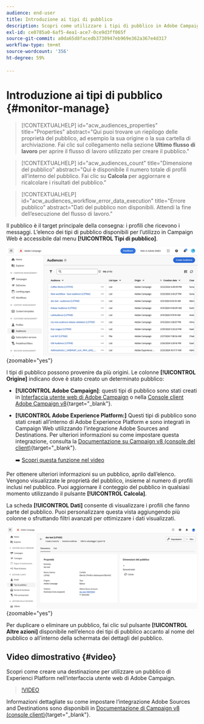 ```yaml
---
audience: end-user
title: Introduzione ai tipi di pubblico
description: Scopri come utilizzare i tipi di pubblico in Adobe Campaign Web
exl-id: ce0785a0-6af5-4ea1-ace7-0ce9d3ff065f
source-git-commit: a0da65d8facedb3730947eb969e362a367e4d317
workflow-type: tm+mt
source-wordcount: '356'
ht-degree: 59%

---
```


# Introduzione ai tipi di pubblico {#monitor-manage}

>[!CONTEXTUALHELP]
>id="acw_audiences_properties"
>title="Properties"
>abstract="Qui puoi trovare un riepilogo delle proprietà del pubblico, ad esempio la sua origine o la sua cartella di archiviazione. Fai clic sul collegamento nella sezione **Ultimo flusso di lavoro** per aprire il flusso di lavoro utilizzato per creare il pubblico."

>[!CONTEXTUALHELP]
>id="acw_audiences_count"
>title="Dimensione del pubblico"
>abstract="Qui è disponibile il numero totale di profili all’interno del pubblico. Fai clic su **Calcola** per aggiornare e ricalcolare i risultati del pubblico."

>[!CONTEXTUALHELP]
>id="acw_audiences_workflow_error_data_execution"
>title="Errore pubblico"
>abstract="Dati del pubblico non disponibili. Attendi la fine dell’esecuzione del flusso di lavoro."

Il pubblico è il target principale della consegna: i profili che ricevono i messaggi. L’elenco dei tipi di pubblico disponibili per l’utilizzo in Campaign Web è accessibile dal menu **[!UICONTROL Tipi di pubblico]**.

![](assets/audiences-list.png){zoomable=&quot;yes&quot;}

I tipi di pubblico possono provenire da più origini. Le colonne **[!UICONTROL Origine]** indicano dove è stato creato un determinato pubblico:

* **[!UICONTROL Adobe Campaign]**: questi tipi di pubblico sono stati creati in [Interfaccia utente web di Adobe Campaign](create-audience.md) o nella [Console client Adobe Campaign v8](https://experienceleague.adobe.com/docs/campaign/campaign-v8/audience/create-audiences/create-audiences.html?lang=it){target="_blank"}.

* **[!UICONTROL Adobe Experience Platform:]** Questi tipi di pubblico sono stati creati all’interno di Adobe Experience Platform e sono integrati in Campaign Web utilizzando l’integrazione Adobe Sources and Destinations. Per ulteriori informazioni su come impostare questa integrazione, consulta la [Documentazione su Campaign v8 (console del client)](https://experienceleague.adobe.com/docs/campaign/campaign-v8/connect/ac-aep/ac-aep.html?lang=it){target="_blank"}.

  ➡️ [Scopri questa funzione nel video](#video)

Per ottenere ulteriori informazioni su un pubblico, aprilo dall’elenco. Vengono visualizzate le proprietà del pubblico, insieme al numero di profili inclusi nel pubblico. Puoi aggiornare il conteggio del pubblico in qualsiasi momento utilizzando il pulsante **[!UICONTROL Calcola]**.

La scheda **[!UICONTROL Dati]** consente di visualizzare i profili che fanno parte del pubblico. Puoi personalizzare questa vista aggiungendo più colonne o sfruttando filtri avanzati per ottimizzare i dati visualizzati.

![](assets/audiences-details.png){zoomable=&quot;yes&quot;}

Per duplicare o eliminare un pubblico, fai clic sul pulsante **[!UICONTROL Altre azioni]** disponibile nell’elenco dei tipi di pubblico accanto al nome del pubblico o all’interno della schermata dei dettagli del pubblico.

## Video dimostrativo {#video}

Scopri come creare una destinazione per utilizzare un pubblico di Experienci Platform nell’interfaccia utente web di Adobe Campaign.

>[!VIDEO](https://video.tv.adobe.com/v/3427635?quality=12)

Informazioni dettagliate su come impostare l’integrazione Adobe Sources and Destinations sono disponibili in [Documentazione di Campaign v8 (console client)](https://experienceleague.adobe.com/docs/campaign/campaign-v8/connect/ac-aep/ac-aep.html?lang=it){target="_blank"}.

